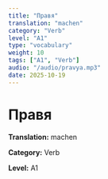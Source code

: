 ```yaml
---
title: "Правя"
translation: "machen"
category: "Verb"
level: "A1"
type: "vocabulary"
weight: 10
tags: ["A1", "Verb"]
audio: "/audio/pravya.mp3"
date: 2025-10-19
---
```


# Правя

**Translation:** machen

**Category:** Verb

**Level:** A1

